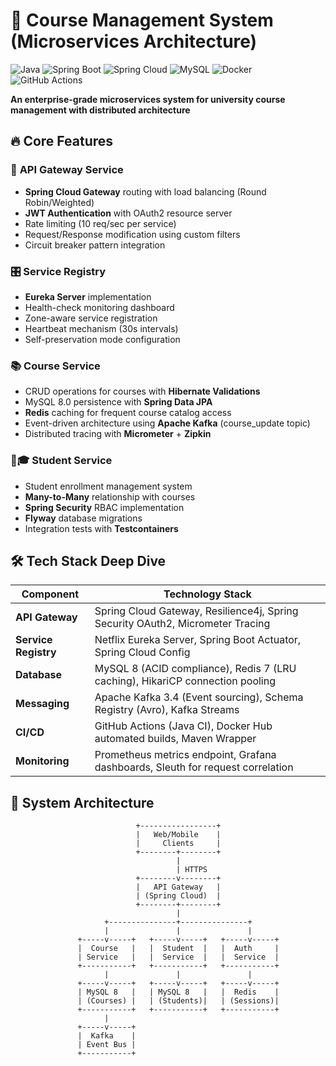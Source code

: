 # 🚀 Course Management System (Microservices Architecture)

![Java](https://img.shields.io/badge/Java-17%2B-blue)
![Spring Boot](https://img.shields.io/badge/Spring_Boot-3.1.6-brightgreen)
![Spring Cloud](https://img.shields.io/badge/Spring_Cloud-2022.0.4-important)
![MySQL](https://img.shields.io/badge/MySQL-8.0-orange)
![Docker](https://img.shields.io/badge/Docker-24.0.5-9cf)
![GitHub Actions](https://img.shields.io/badge/GitHub_Actions-%E2%98%85-white)

**An enterprise-grade microservices system for university course management with distributed architecture**

## 🔥 Core Features

### 🌉 **API Gateway Service**
- **Spring Cloud Gateway** routing with load balancing (Round Robin/Weighted)
- **JWT Authentication** with OAuth2 resource server
- Rate limiting (10 req/sec per service)
- Request/Response modification using custom filters
- Circuit breaker pattern integration

### 🎛️ **Service Registry**
- **Eureka Server** implementation
- Health-check monitoring dashboard
- Zone-aware service registration
- Heartbeat mechanism (30s intervals)
- Self-preservation mode configuration

### 📚 **Course Service**
- CRUD operations for courses with **Hibernate Validations**
- MySQL 8.0 persistence with **Spring Data JPA**
- **Redis** caching for frequent course catalog access
- Event-driven architecture using **Apache Kafka** (course_update topic)
- Distributed tracing with **Micrometer** + **Zipkin**

### 🧑🎓 **Student Service**
- Student enrollment management system
- **Many-to-Many** relationship with courses
- **Spring Security** RBAC implementation
- **Flyway** database migrations
- Integration tests with **Testcontainers**

## 🛠️ Tech Stack Deep Dive

| Component          | Technology Stack                                                                 |
|---------------------|----------------------------------------------------------------------------------|
| **API Gateway**     | Spring Cloud Gateway, Resilience4j, Spring Security OAuth2, Micrometer Tracing   |
| **Service Registry**| Netflix Eureka Server, Spring Boot Actuator, Spring Cloud Config                 |
| **Database**        | MySQL 8 (ACID compliance), Redis 7 (LRU caching), HikariCP connection pooling    |
| **Messaging**       | Apache Kafka 3.4 (Event sourcing), Schema Registry (Avro), Kafka Streams         |
| **CI/CD**           | GitHub Actions (Java CI), Docker Hub automated builds, Maven Wrapper             |
| **Monitoring**      | Prometheus metrics endpoint, Grafana dashboards, Sleuth for request correlation  |

## 📐 System Architecture

```plaintext
                            +-----------------+
                            |   Web/Mobile    |
                            |     Clients     |
                            +--------+--------+
                                     |
                                     | HTTPS
                            +--------v--------+
                            |   API Gateway   |
                            | (Spring Cloud)  |
                            +--------+--------+
                                     |
                     +---------------+---------------+
                     |               |               |
               +-----v-----+   +-----v-----+   +-----v-----+
               |  Course   |   |  Student  |   |  Auth     |
               | Service   |   |  Service  |   |  Service  |
               +-----------+   +-----------+   +-----------+
                     |               |               |
               +-----v-----+   +-----v-----+   +-----v-----+
               | MySQL 8   |   | MySQL 8   |   |  Redis    |
               | (Courses) |   | (Students)|   | (Sessions)|
               +-----------+   +-----------+   +-----------+
                     |
               +-----v-----+
               |  Kafka    |
               | Event Bus |
               +-----------+
